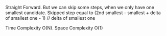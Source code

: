 Straight Forward. But we can skip some steps, when we only have one smallest candidate. Skipped step equal to (2nd smallest - smallest + delta of smallest one - 1) // delta of smallest one


Time Complexity O(N). Space Complexity O(1)